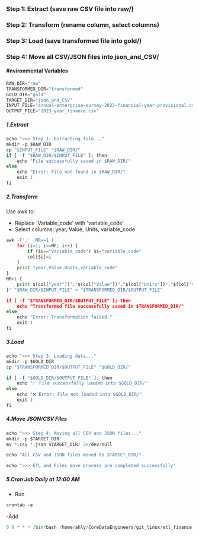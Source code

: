 ### Step 1: Extract (save raw CSV file into raw/)
### Step 2: Transform (rename column, select columns)
### Step 3: Load (save transformed file into gold/)
### Step 4: Move all CSV/JSON files into json_and_CSV/

#### #nvironmental Variables

```python
RAW_DIR="raw"
TRANSFORMED_DIR="transformed"
GOLD_DIR="gold"
TARGET_DIR="json_and_CSV"
INPUT_FILE="annual-enterprise-survey-2023-financial-year-provisional.csv"
OUTPUT_FILE="2023_year_finance.csv"
```

##### 1.Extract

```python
echo ">>> Step 1: Extracting file..."
mkdir -p $RAW_DIR
cp "$INPUT_FILE" "$RAW_DIR/"
if [ -f "$RAW_DIR/$INPUT_FILE" ]; then
    echo "File successfully saved in $RAW_DIR/"
else
    echo "Error: File not found in $RAW_DIR/"
    exit 1
fi
```

##### 2.Transform
Use awk to:
- Replace 'Variable_code' with 'variable_code'
- Select columns: year, Value, Units, variable_code

```python
awk -F',' 'NR==1 {
    for (i=1; i<=NF; i++) {
        if ($i=="Variable_code") $i="variable_code"
        col[$i]=i
    }
    print "year,Value,Units,variable_code"
}
NR>1 {
    print $(col["year"])","$(col["Value"])","$(col["Units"])","$(col["variable_code"])
}' "$RAW_DIR/$INPUT_FILE" > "$TRANSFORMED_DIR/$OUTPUT_FILE"

if [ -f "$TRANSFORMED_DIR/$OUTPUT_FILE" ]; then
    echo "Transformed file successfully saved in $TRANSFORMED_DIR/"
else
    echo "Error: Transformation failed."
    exit 1
fi
```

##### 3.Load

```python
echo ">>> Step 3: Loading data..."
mkdir -p $GOLD_DIR
cp "$TRANSFORMED_DIR/$OUTPUT_FILE" "$GOLD_DIR/"

if [ -f "$GOLD_DIR/$OUTPUT_FILE" ]; then
    echo "✅ File successfully loaded into $GOLD_DIR/"
else
    echo "❌ Error: File not loaded into $GOLD_DIR/"
    exit 1
fi

```

##### 4.Move JSON/CSV Files

```python
echo ">>> Step 4: Moving all CSV and JSON files..."
mkdir -p $TARGET_DIR
mv *.csv *.json $TARGET_DIR/ 2>/dev/null

echo "All CSV and JSON files moved to $TARGET_DIR/"

echo ">>> ETL and Files move process are completed successfully"
```

##### 5.Cron Job Daily at 12:00 AM

- Run
```python
crontab -e
```

-Add
```python
0 0 * * * /bin/bash /home/ahly/CoreDataEngineers/git_linux/etl_finance.sh >> /home/ahly/CoreDataEngineers/git_linux/logs/etl_log.txt 2>&1
```
